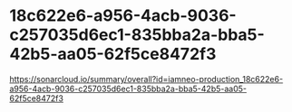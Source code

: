 # 18c622e6-a956-4acb-9036-c257035d6ec1-835bba2a-bba5-42b5-aa05-62f5ce8472f3
https://sonarcloud.io/summary/overall?id=iamneo-production_18c622e6-a956-4acb-9036-c257035d6ec1-835bba2a-bba5-42b5-aa05-62f5ce8472f3
